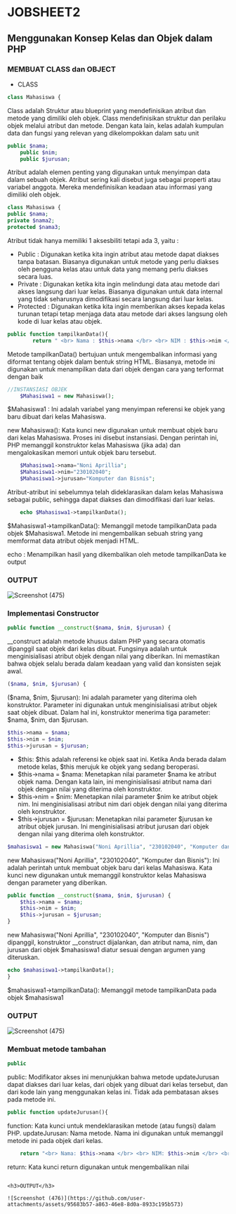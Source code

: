 # JOBSHEET2

## Menggunakan Konsep Kelas dan Objek dalam PHP

<h3>MEMBUAT CLASS dan OBJECT</h3>

- CLASS
```php
class Mahasiswa {
```
Class adalah Struktur atau blueprint yang mendefinisikan atribut dan metode yang dimiliki oleh objek. Class mendefinisikan struktur dan perilaku objek melalui atribut dan metode. Dengan kata lain, kelas adalah kumpulan data dan fungsi yang relevan yang dikelompokkan dalam satu unit

```php
public $nama;
    public $nim;
    public $jurusan;
```
Atribut adalah elemen penting yang digunakan untuk menyimpan data dalam sebuah objek. Atribut sering kali disebut juga sebagai properti atau variabel anggota. Mereka mendefinisikan keadaan atau informasi yang dimiliki oleh objek.

```php
class Mahasiswa {
public $nama;
private $nama2;
protected $nama3;
```
Atribut tidak hanya memiliki 1 aksesbiliti tetapi ada 3, yaitu :

- Public : Digunakan ketika kita ingin atribut atau metode dapat diakses tanpa batasan. Biasanya digunakan untuk metode yang perlu diakses oleh pengguna kelas atau untuk data yang memang perlu diakses secara luas.
- Private : Digunakan ketika kita ingin melindungi data atau metode dari akses langsung dari luar kelas. Biasanya digunakan untuk data internal yang tidak seharusnya dimodifikasi secara langsung dari luar kelas.
- Protected : Digunakan ketika kita ingin memberikan akses kepada kelas turunan tetapi tetap menjaga data atau metode dari akses langsung oleh kode di luar kelas atau objek.

```php
public function tampilkanData(){
        return " <br> Nama : $this->nama </br> <br> NIM : $this->nim </br> <br> Jurusan : $this->jurusan </br>";
```
Metode tampilkanData() bertujuan untuk mengembalikan informasi yang diformat tentang objek dalam bentuk string HTML. Biasanya, metode ini digunakan untuk menampilkan data dari objek dengan cara yang terformat dengan baik

```php
//INSTANSIASI OBJEK
    $Mahasiswa1 = new Mahasiswa();
```
$Mahasiswa1 : Ini adalah variabel yang menyimpan referensi ke objek yang baru dibuat dari kelas Mahasiswa.

new Mahasiswa(): Kata kunci new digunakan untuk membuat objek baru dari kelas Mahasiswa. Proses ini disebut instansiasi. Dengan perintah ini, PHP memanggil konstruktor kelas Mahasiswa (jika ada) dan mengalokasikan memori untuk objek baru tersebut.

```php
    $Mahasiswa1->nama="Noni Aprillia";
    $Mahasiswa1->nim="230102040";
    $Mahasiswa1->jurusan="Komputer dan Bisnis";
```
Atribut-atribut ini sebelumnya telah dideklarasikan dalam kelas Mahasiswa sebagai public, sehingga dapat diakses dan dimodifikasi dari luar kelas.

```php
    echo $Mahasiswa1->tampilkanData();
```
$Mahasiswa1->tampilkanData(): Memanggil metode tampilkanData pada objek $Mahasiswa1. Metode ini mengembalikan sebuah string yang memformat data atribut objek menjadi HTML.

echo : Menampilkan hasil yang dikembalikan oleh metode tampilkanData ke output

<h3>OUTPUT</h3>

![Screenshot (475)](https://github.com/user-attachments/assets/17b67509-5729-45f7-aa84-f5440a97e644)

<h3>Implementasi Constructor</h3>

```php
public function __construct($nama, $nim, $jurusan) {
```
__construct adalah metode khusus dalam PHP yang secara otomatis dipanggil saat objek dari kelas dibuat. Fungsinya adalah untuk menginisialisasi atribut objek dengan nilai yang diberikan. Ini memastikan bahwa objek selalu berada dalam keadaan yang valid dan konsisten sejak awal.

```php
($nama, $nim, $jurusan) {
```
($nama, $nim, $jurusan): Ini adalah parameter yang diterima oleh konstruktor. Parameter ini digunakan untuk menginisialisasi atribut objek saat objek dibuat. Dalam hal ini, konstruktor menerima tiga parameter: $nama, $nim, dan $jurusan.

```php
$this->nama = $nama;
$this->nim = $nim;
$this->jurusan = $jurusan;
```
- $this: $this adalah referensi ke objek saat ini. Ketika Anda berada dalam metode kelas, $this merujuk ke objek yang sedang beroperasi.
- $this->nama = $nama: Menetapkan nilai parameter $nama ke atribut objek nama. Dengan kata lain, ini menginisialisasi atribut nama dari objek dengan nilai yang diterima oleh konstruktor.
- $this->nim = $nim: Menetapkan nilai parameter $nim ke atribut objek nim. Ini menginisialisasi atribut nim dari objek dengan nilai yang diterima oleh konstruktor.
- $this->jurusan = $jurusan: Menetapkan nilai parameter $jurusan ke atribut objek jurusan. Ini menginisialisasi atribut jurusan dari objek dengan nilai yang diterima oleh konstruktor.

```php
$mahasiswa1 = new Mahasiswa("Noni Aprillia", "230102040", "Komputer dan Bisnis");
```
new Mahasiswa("Noni Aprillia", "230102040", "Komputer dan Bisnis"): Ini adalah perintah untuk membuat objek baru dari kelas Mahasiswa. Kata kunci new digunakan untuk memanggil konstruktor kelas Mahasiswa dengan parameter yang diberikan.

```php
public function __construct($nama, $nim, $jurusan) {
    $this->nama = $nama;
    $this->nim = $nim;
    $this->jurusan = $jurusan;
}
```
new Mahasiswa("Noni Aprillia", "230102040", "Komputer dan Bisnis") dipanggil, konstruktor __construct dijalankan, dan atribut nama, nim, dan jurusan dari objek $mahasiswa1 diatur sesuai dengan argumen yang diteruskan.

```php
echo $mahasiswa1->tampilkanData();
}
```
$mahasiswa1->tampilkanData(): Memanggil metode tampilkanData pada objek $mahasiswa1

<h3>OUTPUT</h3>

![Screenshot (475)](https://github.com/user-attachments/assets/17b67509-5729-45f7-aa84-f5440a97e644)


<h3>Membuat metode tambahan</h3>

```php
public
```
public: Modifikator akses ini menunjukkan bahwa metode updateJurusan dapat diakses dari luar kelas, dari objek yang dibuat dari kelas tersebut, dan dari kode lain yang menggunakan kelas ini. Tidak ada pembatasan akses pada metode ini.

```php
public function updateJurusan(){
```
function: Kata kunci untuk mendeklarasikan metode (atau fungsi) dalam PHP.
updateJurusan: Nama metode. Nama ini digunakan untuk memanggil metode ini pada objek dari kelas.

```php
    return "<br> Nama: $this->nama </br> <br> NIM: $this->nim </br> <br> Jurusan: $this->jurusan </br>";
```
return: Kata kunci return digunakan untuk mengembalikan nilai
```

<h3>OUTPUT</h3>

![Screenshot (476)](https://github.com/user-attachments/assets/95683b57-a863-46e8-8d0a-8933c195b573)
